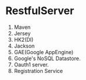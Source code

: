 # RestfulServer
1. Maven
2. Jersey
3. HK2(DI)
4. Jackson
5. GAE(Google AppEngine)
6. Google's NoSQL Datastore.
2. Oauth1 server.
3. Registration Service
